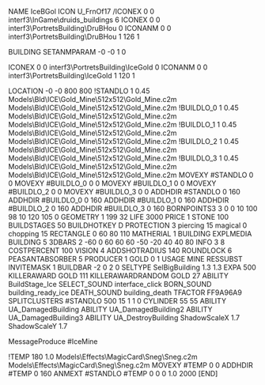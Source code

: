NAME IceBGol
ICON U_FrnOf17
/ICONEX 0 0 interf3\InGame\druids_buildings 6
ICONEX 0 0 interf3\PortretsBuilding\DruBHou 0
ICONANM 0 0 interf3\PortretsBuilding\DruBHou 1 126 1

BUILDING
SETANMPARAM -0 -0 1 0

ICONEX 0 0 interf3\PortretsBuilding\IceGold 0
ICONANM 0 0 interf3\PortretsBuilding\IceGold 1 120 1

LOCATION -0 -0 800 800
!STANDLO      1 0.45 Models\Bld\ICE\Gold_Mine\512x512\Gold_Mine.c2m Models\Bld\ICE\Gold_Mine\512x512\Gold_Mine.c2m
!BUILDLO_0    1 0.45 Models\Bld\ICE\Gold_Mine\512x512\Gold_Mine.c2m Models\Bld\ICE\Gold_Mine\512x512\Gold_Mine.c2m
!BUILDLO_1    1 0.45 Models\Bld\ICE\Gold_Mine\512x512\Gold_Mine.c2m Models\Bld\ICE\Gold_Mine\512x512\Gold_Mine.c2m
!BUILDLO_2    1 0.45 Models\Bld\ICE\Gold_Mine\512x512\Gold_Mine.c2m Models\Bld\ICE\Gold_Mine\512x512\Gold_Mine.c2m
!BUILDLO_3    1 0.45 Models\Bld\ICE\Gold_Mine\512x512\Gold_Mine.c2m Models\Bld\ICE\Gold_Mine\512x512\Gold_Mine.c2m
MOVEXY #STANDLO   0 0
MOVEXY #BUILDLO_0 0 0
MOVEXY #BUILDLO_1 0 0
MOVEXY #BUILDLO_2 0 0
MOVEXY #BUILDLO_3 0 0
ADDHDIR #STANDLO 0 160
ADDHDIR #BUILDLO_0 0 160
ADDHDIR #BUILDLO_1 0 160
ADDHDIR #BUILDLO_2 0 160
ADDHDIR #BUILDLO_3 0 160
BORNPOINTS3 3 0 0 10 100 98 10 120 105 0
GEOMETRY 1 199 32
LIFE     3000
PRICE 1 STONE 100
BUILDSTAGES 50
BUILDHOTKEY		D
PROTECTION 3 piercing 15 magical 0 chopping 15
RECTANGLE    0 60 80 110
MATHERIAL 1 BUILDING
EXPLMEDIA BUILDING 5
3DBARS 2 -60 0 60 60 60 -50 -20 40 40 80
INFO 3 8
COSTPERCENT 100
VISION 4
ADDSHOTRADIUS 140
ROUNDLOCK 6
PEASANTABSORBER 5
PRODUCER        1 GOLD 0 1
USAGE MINE
RESSUBST
INVITEMASK 1
BUILDBAR -2 0 2 0
SELTYPE SelBigBuilding 1.3 1.3
EXPA 500
KILLERAWARD             GOLD 111
KILLERAWARDRANDOM       GOLD 27
ABILITY BuildStage_Ice
SELECT_SOUND interface_click
BORN_SOUND building_ready_ice
DEATH_SOUND building_death
TFACTOR FF9A96A9
SPLITCLUSTERS #STANDLO 500 15 1 1 0
CYLINDER 55 55
ABILITY UA_DamagedBuilding
ABILITY UA_DamagedBuilding2
ABILITY UA_DamagedBuilding3
ABILITY UA_DestroyBuilding
ShadowScaleX 1.7
ShadowScaleY 1.7

MessageProduce #IceMine

!TEMP 180 1.0 Models\Effects\MagicCard\Sneg\Sneg.c2m Models\Effects\MagicCard\Sneg\Sneg.c2m
MOVEXY  #TEMP 0 0
ADDHDIR #TEMP 0 160
ANMEXT #STANDLO #TEMP 0 0 0 1.0 2000
[END]

